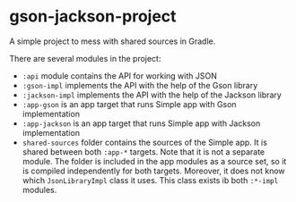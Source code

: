 # gson-jackson-project

A simple project to mess with shared sources in Gradle.

There are several modules in the project:
- `:api` module contains the API for working with JSON
- `:gson-impl` implements the API with the help of the Gson library
- `:jackson-impl` implements the API with the help of the Jackson library
- `:app-gson` is an app target that runs Simple app with Gson implementation  
- `:app-jackson` is an app target that runs Simple app with Jackson implementation
- `shared-sources` folder contains the sources of the Simple app. It is shared between both `:app-*` targets. 
  Note that it is not a separate module. The folder is included in the app modules as a source set, 
  so it is compiled independently for both targets. Moreover, it does not know which `JsonLibraryImpl` class it uses.
  This class exists ib both `:*-impl` modules.  